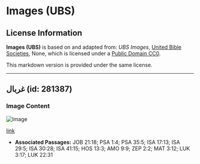 # Images (UBS)

## License Information

**Images (UBS)** is based on and adapted from: _UBS Images_, [United Bible Societies](https://unitedbiblesocieties.org/), None, which is licensed under a [Public Domain CC0](https://creativecommons.org/public-domain/cc0/).

This markdown version is provided under the same license.



--------------------------------

## غربال (id: 281387)

### Image Content

![Image](https://cdn.aquifer.bible/aquifer-content/resources/Media/WEB-0327_sieve.jpg)

[link](https://cdn.aquifer.bible/aquifer-content/resources/Media/WEB-0327_sieve.jpg)

* **Associated Passages:** JOB 21:18; PSA 1:4; PSA 35:5; ISA 17:13; ISA 29:5; ISA 30:28; ISA 41:15; HOS 13:3; AMO 9:9; ZEP 2:2; MAT 3:12; LUK 3:17; LUK 22:31


